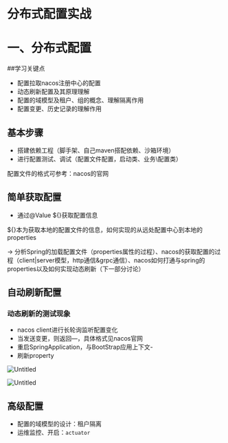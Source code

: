 # 分布式配置实战

# 一、分布式配置

##学习关键点

- 配置拉取nacos注册中心的配置
- 动态刷新配置及其原理理解
- 配置的域模型及租户、组的概念、理解隔离作用
- 配置变更、历史记录的理解作用

## 基本步骤

- 搭建依赖工程（脚手架、自己maven搭配依赖、沙箱环境）
- 进行配置测试、调试（配置文件配置，启动类、业务\配置类）

配置文件的格式可参考：nacos的官网

## 简单获取配置

- 通过@Value ${}获取配置信息

${}本为获取本地的配置文件的信息，如何实现的从远处配置中心到本地的properties

→ 分析Spring的加载配置文件（properties属性的过程）、nacos的获取配置的过程（client|server模型，http通信&grpc通信）、nacos如何打通与spring的properties以及如何实现动态刷新（下一部分讨论）

## 自动刷新配置

### 动态刷新的测试现象

- nacos client进行长轮询监听配置变化
- 当发送变更，则返回—，具体格式见nacos官网
- 重启SpringApplication，与BootStrap应用上下文-
- 刷新property

![Untitled](https://s3-us-west-2.amazonaws.com/secure.notion-static.com/71010235-6d89-422a-b858-dee6c5fc2975/Untitled.png)

![Untitled](https://s3-us-west-2.amazonaws.com/secure.notion-static.com/07442418-07e5-48b4-acb2-b2a898da3a44/Untitled.png)

## 高级配置

- 配置的域模型的设计：租户隔离
- 运维监控、开启：`actuator`